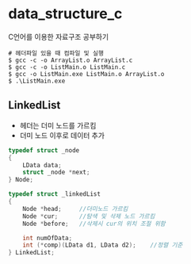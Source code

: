 # data_structure_c
C언어를 이용한 자료구조 공부하기

```shell
# 헤더파일 있을 때 컴파일 및 실행
$ gcc -c -o ArrayList.o ArrayList.c
$ gcc -c -o ListMain.o ListMain.c
$ gcc -o ListMain.exe ListMain.o ArrayList.o
$ .\ListMain.exe
```

## LinkedList
- 헤더는 더미 노드를 가르킴
- 더미 노드 이후로 데이터 추가
```c
typedef struct _node
{
    LData data;
    struct _node *next;
} Node;

typedef struct _linkedList
{
    Node *head;     //더미노드 가르킴
    Node *cur;      //탐색 및 삭제 노드 가르킴
    Node *before;   //삭제시 cur의 위치 조절 위함 

    int numOfData;
    int (*comp)(LData d1, LData d2);    //정렬 기준
} LinkedList;
```